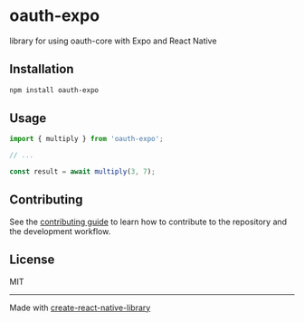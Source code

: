 # oauth-expo

library for using oauth-core with Expo and React Native

## Installation

```sh
npm install oauth-expo
```

## Usage


```js
import { multiply } from 'oauth-expo';

// ...

const result = await multiply(3, 7);
```


## Contributing

See the [contributing guide](CONTRIBUTING.md) to learn how to contribute to the repository and the development workflow.

## License

MIT

---

Made with [create-react-native-library](https://github.com/callstack/react-native-builder-bob)
